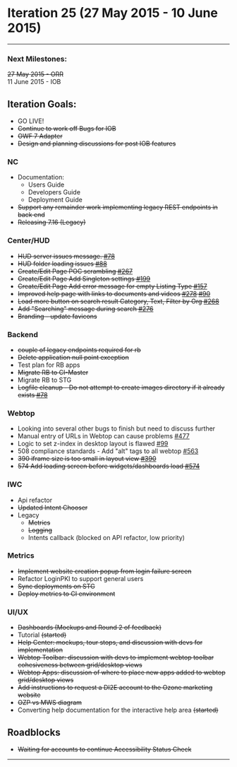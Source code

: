 # Iteration 25 (27 May 2015 - 10 June 2015)

*** 
### Next Milestones:
~~27 May 2015 - ORR~~
<br>11 June 2015 - IOB

## Iteration Goals:
* GO LIVE!
* ~~Continue to work off Bugs for IOB~~
* ~~OWF 7 Adapter~~
* ~~Design and planning discussions for post IOB features~~


### NC 
* Documentation:
   * Users Guide
   * Developers Guide
   * Deployment Guide
* ~~Support any remainder work implementing legacy REST endpoints in back end~~
* ~~Releasing 7.16 (Legacy)~~

### Center/HUD
* ~~HUD server issues message. [#78](https://github.com/ozone-development/ozp-hud/issues/78)~~
* ~~HUD folder loading issues [#88]()~~
* ~~Create/Edit Page POC scrambling [#267](https://github.com/ozone-development/ozp-center/issues/267)~~
* ~~Create/Edit Page Add Singleton settings [#199](https://github.com/ozone-development/ozp-center/issues/199)~~
* ~~Create/Edit Page Add error message for empty Listing Type [#157](https://github.com/ozone-development/ozp-center/issues/157)~~
* ~~Improved help page with links to documents and videos [#278](https://github.com/ozone-development/ozp-center/issues/278) [#90](https://github.com/ozone-development/ozp-hud/issues/90)~~
* ~~Load more button on search result Category, Text, Filter by Org [#268](https://github.com/ozone-development/ozp-center/issues/268)~~
* ~~Add "Searching" message during search [#276](https://github.com/ozone-development/ozp-center/issues/276)~~
* ~~Branding - update favicons~~

### Backend
* ~~couple of legacy endpoints required for rb~~
* ~~Delete application null point exception~~
* Test plan for RB apps
* ~~Migrate RB to CI-Master~~
* Migrate RB to STG
* ~~Logfile cleanup - Do not attempt to create images directory if it already exists [#78](https://github.com/ozone-development/ozp-rest/issues/78)~~

### Webtop
* Looking into several other bugs to finish but need to discuss further
* Manual entry of URLs in Webtop can cause problems [#477](http://github.com/ozone-development/ozp-webtop/issues/477)
* Logic to set z-index in desktop layout is flawed [#99](http://github.com/ozone-development/ozp-webtop/issues/99)
* 508 compliance standards - Add "alt" tags to all webtop [#563](http://github.com/ozone-development/ozp-webtop/issues/563)
* ~~390 iframe size is too small in layout view [#390](http://github.com/ozone-development/ozp-webtop/issues/390)~~
* ~~574 Add loading screen before widgets/dashboards load [#574](http://github.com/ozone-development/ozp-webtop/issues/574)~~

### IWC
* Api refactor
* ~~Updated Intent Chooser~~
* Legacy
    * ~~Metrics~~
    * ~~Logging~~
    * Intents callback (blocked on API refactor, low priority)

### Metrics
* ~~Implement website creation popup from login failure screen~~
* Refactor LoginPKI to support general users
* ~~Sync deployments on STG~~
* ~~Deploy metrics to CI environment~~

### UI/UX
* ~~Dashboards (Mockups and Round 2 of feedback)~~
* Tutorial ~~(started)~~
* ~~Help Center: mockups, tour stops, and discussion with devs for implementation~~
* ~~Webtop Toolbar: discussion with devs to implement webtop toolbar cohesiveness between grid/desktop views~~
* ~~Webtop Apps: discussion of where to place new apps added to webtop grid/desktop views~~
* ~~Add instructions to request a DI2E account to the Ozone marketing website~~
* ~~OZP vs MWS diagram~~
* Converting help documentation for the interactive help area ~~(started)~~

## Roadblocks
* ~~Waiting for accounts to continue Accessibility Status Check~~

***